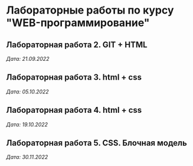 # Лабораторные работы по курсу "WEB-программирование"

## Лабораторная работа 2. GIT + HTML

*Дата: 21.09.2022*

## Лабораторная работа 3. html + css

*Дата: 05.10.2022*

## Лабораторная работа 4. html + css

*Дата: 19.10.2022*

## Лабораторная работа 5. CSS. Блочная модель

*Дата: 30.11.2022*
